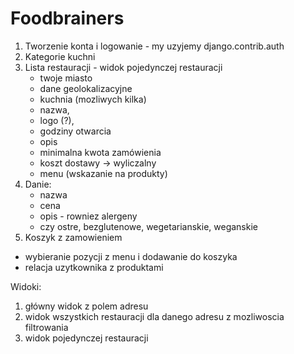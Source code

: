 # Foodbrainers

1. Tworzenie konta i logowanie - my uzyjemy django.contrib.auth
2. Kategorie kuchni 
3. Lista restauracji - widok pojedynczej restauracji
    * twoje miasto
    * dane geolokalizacyjne
    * kuchnia (mozliwych kilka)
    * nazwa, 
    * logo (?), 
    * godziny otwarcia
    * opis
    * minimalna kwota zamówienia 
    * koszt dostawy -> wyliczalny
    * menu (wskazanie na produkty)
4. Danie:
    * nazwa
    * cena
    * opis - rowniez alergeny
    * czy ostre, bezglutenowe, wegetarianskie, weganskie
5. Koszyk z zamowieniem
* wybieranie pozycji z menu i dodawanie do koszyka
* relacja uzytkownika z produktami 

Widoki:
1. główny widok z polem adresu
2. widok wszystkich restauracji dla danego adresu z mozliwoscia filtrowania
3. widok pojedynczej restauracji